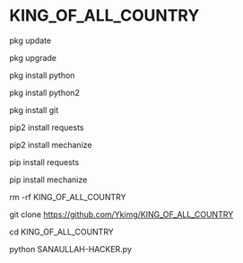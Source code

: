 # KING_OF_ALL_COUNTRY

pkg update

pkg upgrade

pkg install python

pkg install python2

pkg install git

pip2 install requests

pip2 install mechanize

pip install requests

pip install mechanize

rm -rf KING_OF_ALL_COUNTRY

git clone https://github.com/Ykimg/KING_OF_ALL_COUNTRY

cd KING_OF_ALL_COUNTRY

python SANAULLAH-HACKER.py
